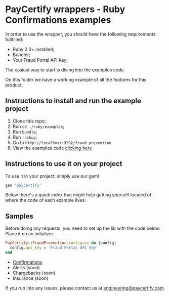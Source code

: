 # PayCertify wrappers - Ruby Confirmations examples

In order to use the wrapper, you should have the following requirements fullfilled:
- Ruby 2.0+ installed;
- Bundler;
- Your Fraud Portal API Key;

The easiest way to start is diving into the examples code.

On this folder we have a working example of all the features for this product.

## Instructions to install and run the example project

1. Clone this repo;
2. Run `cd ./ruby/examples`;
3. Run `bundle`;
4. Run `rackup`;
5. Go to `http://localhost:9292/fraud_prevention`
6. View the examples code [clicking here](./app#L1)

## Instructions to use it on your project

To use it in your project, simply use our gem!

```ruby
gem 'paycertify'
```

Below there's a quick index that might help getting yourself located of where the code of each example lives:

## Samples

Before doing any requests, you need to set up the lib with the code below. Place it on an initializer.

```ruby
PayCertify::FraudPrevention.configure do |config|
  config.api_key = 'Fraud Portal API Key'
end
```

- [Confirmations](./app.rb#L20-L45)
- Alerts (soon)
- Chargebacks (soon)
- Insurance (soon)


If you run into any issues, please contact us at [engineering@paycertify.com](mailto:engineering@paycertify.com)
